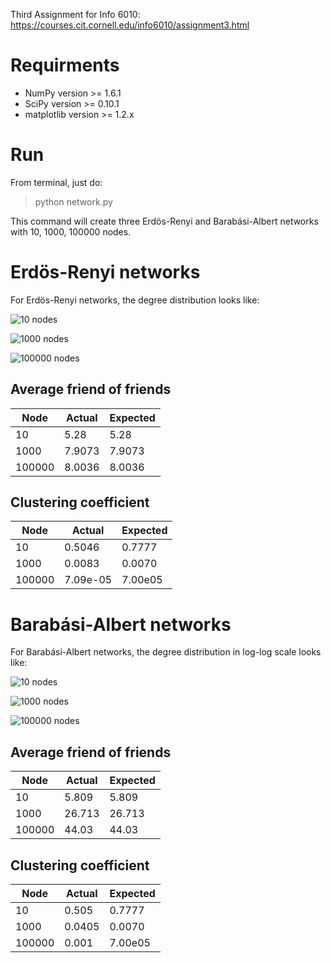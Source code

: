 Third Assignment for Info 6010: https://courses.cit.cornell.edu/info6010/assignment3.html

Requirments
===

* NumPy version >= 1.6.1
* SciPy version >= 0.10.1
* matplotlib version >= 1.2.x

Run
===

From terminal, just do:

> python network.py

This command will create three Erdös-Renyi and Barabási-Albert networks with
10, 1000, 100000 nodes.

Erdös-Renyi networks
===

For Erdös-Renyi networks, the degree distribution looks like:

![10 nodes](https://raw.github.com/saeed-abdullah/info-6010-assignment-3/master/images/erdos_renyi_10_nodes.png "Erdös-Renyi network with 10 nodes")

![1000 nodes](https://raw.github.com/saeed-abdullah/info-6010-assignment-3/master/images/erdos_renyi_1000_nodes.png "Erdös-Renyi network with 1000 nodes")

![100000 nodes](https://raw.github.com/saeed-abdullah/info-6010-assignment-3/master/images/erdos_renyi_100000_nodes.png "Erdös-Renyi network with 100000 nodes")


Average friend of friends
----

| Node  | Actual | Expected |
| ----- | ------ | -------- |
| 10    |  5.28  |   5.28   |
| 1000  | 7.9073 | 7.9073 |
|100000 | 8.0036 | 8.0036 |

Clustering coefficient
---

| Node  | Actual | Expected |
| ----- | ------ | -------- |
|  10   | 0.5046 | 0.7777   |
| 1000  | 0.0083 | 0.0070  |
| 100000 |7.09e-05 | 7.00e05 |

Barabási-Albert networks
===

For Barabási-Albert networks, the degree distribution in log-log scale looks like:

![10 nodes](https://raw.github.com/saeed-abdullah/info-6010-assignment-3/master/images/barbasi_albert_10_nodes.png "Barabási-Albert network with 10 nodes")

![1000 nodes](https://raw.github.com/saeed-abdullah/info-6010-assignment-3/master/images/barbasi_albert_1000_nodes.png "Barabási-Albert network with 1000 nodes")

![100000 nodes](https://raw.github.com/saeed-abdullah/info-6010-assignment-3/master/images/barbasi_albert_100000_nodes.png "Barabási-Albert network with 100000 nodes")


Average friend of friends
----

| Node  | Actual | Expected |
| ----- | ------ | -------- |
| 10    |  5.809 |   5.809  |
| 1000  | 26.713 | 26.713  |
|100000 | 44.03 | 44.03 |

Clustering coefficient
---

| Node  | Actual | Expected |
| ----- | ------ | -------- |
|  10   | 0.505  | 0.7777   |
| 1000  | 0.0405 | 0.0070  |
| 100000 | 0.001 | 7.00e05 |


